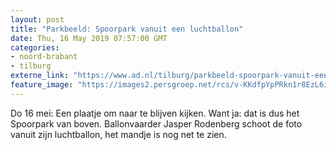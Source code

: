 ```yaml
---
layout: post
title: "Parkbeeld: Spoorpark vanuit een luchtballon"
date: Thu, 16 May 2019 07:57:00 GMT
categories: 
- noord-brabant 
- tilburg 
externe_link: "https://www.ad.nl/tilburg/parkbeeld-spoorpark-vanuit-een-luchtballon~a3bd17dc/"
feature_image: "https://images2.persgroep.net/rcs/v-KKdfpYpPRkn1r8EzL6ijt3ZsY/diocontent/148354499/_fitwidth/400/?appId=21791a8992982cd8da851550a453bd7f&quality=0.7"
---
```


Do 16 mei: Een plaatje om naar te blijven kijken. Want ja: dat is dus het Spoorpark van boven. Ballonvaarder Jasper Rodenberg schoot de foto vanuit zijn luchtballon, het mandje is nog net te zien.
